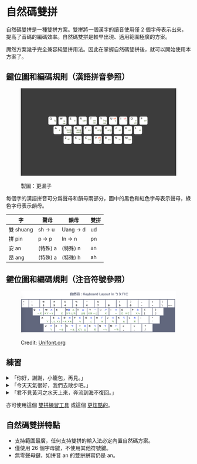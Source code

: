# 自然碼雙拼

自然碼雙拼是一種雙拼方案。雙拼將一個漢字的讀音使用僅 2 個字母表示出來，提高了音碼的編碼效率。自然碼雙拼是較早出現、適用範圍極廣的方案。

魔然方案幾乎完全兼容純雙拼用法。因此在掌握自然碼雙拼後，就可以開始使用本方案了。

## 鍵位圖和編碼規則（漢語拼音參照）

<figure><img src="../.gitbook/assets/image (86).png" alt=""><figcaption><p>製圖：更漏子</p></figcaption></figure>

每個字的漢語拼音可分爲聲母和韻母兩部分，圖中的黑色和紅色字母表示聲母，綠色字母表示韻母。

| 字        | 聲母      | 韻母        | 雙拼 |
| -------- | ------- | --------- | -- |
| 雙 shuang | sh -> u | Uang -> d | ud |
| 拼 pin    | p -> p  | In -> n   | pn |
| 安 an     | (特殊) a  | (特殊) n    | an |
| 昂 ang    | (特殊) a  | (特殊) h    | ah |

## 鍵位圖和編碼規則（注音符號參照）

<figure><img src="../.gitbook/assets/image (87).png" alt=""><figcaption><p>Credit: <a href="https://unifont.org/unicodeprimer/KeyboardLayouts/ZiRanMaBoPoMoFoKeyboard.html">Unifont.org</a></p></figcaption></figure>

## 練習

<details>

<summary>「你好，謝謝，小籠包，再見。」</summary>

答案：

* 你好 ni hk
* 謝謝 xx xx
* 小籠包 xc ls bk
* 再見 zl jm

</details>

<details>

<summary>「今天天氣很好，我們去散步吧。」</summary>

答案：今天 jn tm 天氣 tm qi 很好 hf hk，我們 wo mf 去 qu 散步 sj bu 吧 ba。

</details>

<details>

<summary>「君不見黃河之水天上來，奔流到海不復回。」</summary>

答案：君jp 不bu 見jm 黃hd 河he 之vi 水uv 天tm 上uh 來ll，奔bf 流lq 到dk 海hl 不bu 復fu 回hv。

</details>

亦可使用這個 [雙拼練習工具](https://api.ihint.me/shuang/) 或這個 [更炫酷的](https://naturaltype.pages.dev/)。

## 自然碼雙拼特點

* 支持範圍最廣，任何支持雙拼的輸入法必定內置自然碼方案。
* 僅使用 26 個字母鍵，不使用其他符號鍵。
* 無零聲母鍵，如拼音 an 的雙拼拼寫仍是 an。
